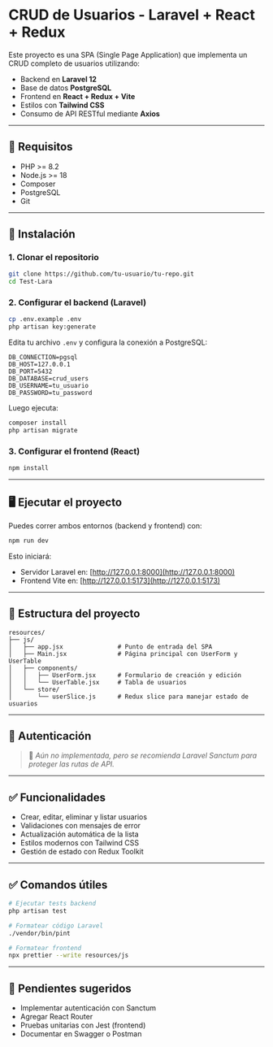 # CRUD de Usuarios - Laravel + React + Redux

Este proyecto es una SPA (Single Page Application) que implementa un CRUD completo de usuarios utilizando:

- Backend en **Laravel 12**
- Base de datos **PostgreSQL**
- Frontend en **React + Redux + Vite**
- Estilos con **Tailwind CSS**
- Consumo de API RESTful mediante **Axios**

---

## 🔧 Requisitos

- PHP >= 8.2
- Node.js >= 18
- Composer
- PostgreSQL
- Git

---

## 🚀 Instalación

### 1. Clonar el repositorio

```bash
git clone https://github.com/tu-usuario/tu-repo.git
cd Test-Lara
```

### 2. Configurar el backend (Laravel)

```bash
cp .env.example .env
php artisan key:generate
```

Edita tu archivo `.env` y configura la conexión a PostgreSQL:

```dotenv
DB_CONNECTION=pgsql
DB_HOST=127.0.0.1
DB_PORT=5432
DB_DATABASE=crud_users
DB_USERNAME=tu_usuario
DB_PASSWORD=tu_password
```

Luego ejecuta:

```bash
composer install
php artisan migrate
```

### 3. Configurar el frontend (React)

```bash
npm install
```

---

## 🖥️ Ejecutar el proyecto

Puedes correr ambos entornos (backend y frontend) con:

```bash
npm run dev
```

Esto iniciará:

- Servidor Laravel en: [http://127.0.0.1:8000](http://127.0.0.1:8000)
- Frontend Vite en: [http://127.0.0.1:5173](http://127.0.0.1:5173)

---

## 🧩 Estructura del proyecto

```
resources/
├── js/
│   ├── app.jsx               # Punto de entrada del SPA
│   ├── Main.jsx              # Página principal con UserForm y UserTable
│   ├── components/
│   │   ├── UserForm.jsx      # Formulario de creación y edición
│   │   └── UserTable.jsx     # Tabla de usuarios
│   └── store/
│       └── userSlice.js      # Redux slice para manejar estado de usuarios
```

---

## 🔐 Autenticación

> 🔧 *Aún no implementada, pero se recomienda Laravel Sanctum para proteger las rutas de API.*

---

## ✅ Funcionalidades

- Crear, editar, eliminar y listar usuarios
- Validaciones con mensajes de error
- Actualización automática de la lista
- Estilos modernos con Tailwind CSS
- Gestión de estado con Redux Toolkit

---

## ✅ Comandos útiles

```bash
# Ejecutar tests backend
php artisan test

# Formatear código Laravel
./vendor/bin/pint

# Formatear frontend
npx prettier --write resources/js
```

---

## 🧪 Pendientes sugeridos

- Implementar autenticación con Sanctum
- Agregar React Router
- Pruebas unitarias con Jest (frontend)
- Documentar en Swagger o Postman
